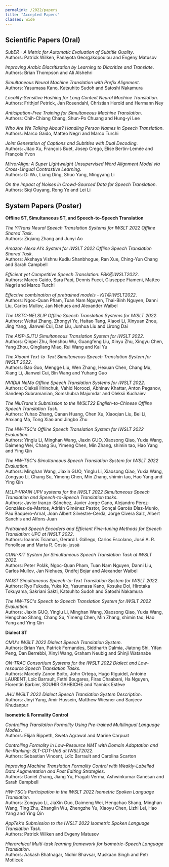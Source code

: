 ```yaml
---
permalink: /2022/papers
title: "Accepted Papers"
classes: wide
---
```


## Scientific Papers (Oral)

*SubER - A Metric for Automatic Evaluation of Subtitle Quality*.  
Authors:  Patrick Wilken, Panayota Georgakopoulou and Evgeny Matusov

*Improving Arabic Diacritization by Learning to Diacritize and Translate*.  
Authors:  Brian Thompson and Ali Alshehri

*Simultaneous Neural Machine Translation with Prefix Alignment*.  
Authors:  Yasumasa Kano, Katsuhito Sudoh and Satoshi Nakamura

*Locality-Sensitive Hashing for Long Context Neural Machine Translation*.  
Authors:  Frithjof Petrick, Jan Rosendahl, Christian Herold and Hermann Ney

*Anticipation-Free Training for Simultaneous Machine Translation*.  
Authors:  Chih-Chiang Chang, Shun-Po Chuang and Hung-yi Lee

*Who Are We Talking About? Handling Person Names in Speech Translation*.  
Authors:  Marco Gaido, Matteo Negri and Marco Turchi

*Joint Generation of Captions and Subtitles with Dual Decoding*.  
Authors:  Jitao Xu, François Buet, Josep Crego, Elise Bertin-Lemée and François Yvon

*MirrorAlign: A Super Lightweight Unsupervised Word Alignment Model via Cross-Lingual Contrastive Learning*.  
Authors:  Di Wu, Liang Ding, Shuo Yang, Mingyang Li

*On the Impact of Noises in Crowd-Sourced Data for Speech Translation*.  
Authors:  Siqi Ouyang, Rong Ye and Lei Li


## System Papers (Poster)

**Offline ST, Simultaneous ST, and Speech-to-Speech Translation** 

*The YiTrans Neural Speech Translation Systems for IWSLT 2022 Offline Shared Task*.  
Authors:  Ziqiang Zhang and Junyi Ao

*Amazon Alexa AI’s System for IWSLT 2022 Offline Speech Translation Shared Task*.  
Authors:  Akshaya Vishnu Kudlu Shanbhogue, Ran Xue, Ching-Yun Chang and Sarah Campbell

*Efficient yet Competitive Speech Translation: FBK@IWSLT2022*.  
Authors:  Marco Gaido, Sara Papi, Dennis Fucci, Giuseppe Fiameni, Matteo Negri and Marco Turchi

*Effective combination of pretrained models - KIT@IWSLT2022*.  
Authors:  Ngoc-Quan Pham, Tuan Nam Nguyen, Thai-Binh Nguyen, Danni Liu, Carlos Mullov, Jan Niehues and Alexander Waibel

*The USTC-NELSLIP Offline Speech Translation Systems for IWSLT 2022*.  
Authors:  Weitai Zhang, Zhongyi Ye, Haitao Tang, Xiaoxi Li, Xinyuan Zhou, Jing Yang, Jianwei Cui, Dan Liu, Junhua Liu and Lirong Dai

*The AISP-SJTU Simultaneous Translation System for IWSLT 2022*.  
Authors:  Qinpei Zhu, Renshou Wu, Guangfeng Liu, Xinyu Zhu, Xingyu Chen, Yang Zhou, Qingliang Miao, Rui Wang and Kai Yu

*The Xiaomi Text-to-Text Simultaneous Speech Translation System for IWSLT 2022*.  
Authors:  Bao Guo, Mengge Liu, Wen Zhang, Hexuan Chen, Chang Mu, Xiang Li, Jianwei Cui, Bin Wang and Yuhang Guo

*NVIDIA NeMo Offline Speech Translation Systems for IWSLT 2022*.  
Authors:  Oleksii Hrinchuk, Vahid Noroozi, Abhinav Khattar, Anton Peganov, Sandeep Subramanian, Somshubra Majumdar and Oleksii Kuchaiev

*The NiuTrans's Submission to the IWSLT22 English-to-Chinese Offline Speech Translation Task*.  
Authors:  Yuhao Zhang, Canan Huang, Chen Xu, Xiaoqian Liu, Bei Li, Anxiang Ma, Tong Xiao and Jingbo Zhu

*The HW-TSC's Offline Speech Translation System for IWSLT 2022 Evaluation*.  
Authors:  Yinglu Li, Minghan Wang, Jiaxin GUO, Xiaosong Qiao, Yuxia Wang, Daimeng Wei, Chang Su, Yimeng Chen, Min Zhang, shimin tao, Hao Yang and Ying Qin

*The HW-TSC's Simultaneous Speech Translation System for IWSLT 2022 Evaluation*.  
Authors:  Minghan Wang, Jiaxin GUO, Yinglu Li, Xiaosong Qiao, Yuxia Wang, Zongyao Li, Chang Su, Yimeng Chen, Min Zhang, shimin tao, Hao Yang and Ying Qin

*MLLP-VRAIN UPV systems for the IWSLT 2022 Simultaneous Speech Translation and Speech-to-Speech Translation tasks*.  
Authors:  Javier Iranzo-Sánchez, Javier Jorge Cano, Alejandro Pérez-González-de-Martos, Adrián Giménez Pastor, Gonçal Garcés Díaz-Munío, Pau Baquero-Arnal, ‪Joan Albert Silvestre-Cerdà, Jorge Civera Saiz, Albert Sanchis and Alfons Juan

*Pretrained Speech Encoders and Efficient Fine-tuning Methods for Speech Translation: UPC at IWSLT 2022*.  
Authors:  Ioannis Tsiamas, Gerard I. Gállego, Carlos Escolano, José A. R. Fonollosa and Marta R. Costa-jussà

*CUNI-KIT System for Simultaneous Speech Translation Task at IWSLT 2022*.  
Authors:  Peter Polák, Ngoc-Quan Pham, Tuan Nam Nguyen, Danni Liu, Carlos Mullov, Jan Niehues, Ondřej Bojar and Alexander Waibel

*NAIST Simultaneous Speech-to-Text Translation System for IWSLT 2022*.  
Authors:  Ryo Fukuda, Yuka Ko, Yasumasa Kano, Kosuke Doi, Hirotaka Tokuyama, Sakriani Sakti, Katsuhito Sudoh and Satoshi Nakamura

*The HW-TSC's Speech to Speech Translation System for IWSLT 2022 Evaluation*.  
Authors:  Jiaxin GUO, Yinglu Li, Minghan Wang, Xiaosong Qiao, Yuxia Wang, Hengchao Shang, Chang Su, Yimeng Chen, Min Zhang, shimin tao, Hao Yang and Ying Qin

**Dialect ST** 

*CMU's IWSLT 2022 Dialect Speech Translation System*.  
Authors:  Brian Yan, Patrick Fernandes, Siddharth Dalmia, Jiatong Shi, Yifan Peng, Dan Berrebbi, Xinyi Wang, Graham Neubig and Shinji Watanabe

*ON-TRAC Consortium Systems for the IWSLT 2022 Dialect and Low-resource Speech Translation Tasks*.  
Authors:  Marcely Zanon Boito, John Ortega, Hugo Riguidel, Antoine LAURENT, Loïc Barrault, Fethi Bougares, Firas Chaabani, Ha Nguyen, Florentin Barbier, SOUHIR GAHBICHE and Yannick Estève

*JHU IWSLT 2022 Dialect Speech Translation System Description*.  
Authors:  Jinyi Yang, Amir Hussein, Matthew Wiesner and Sanjeev Khudanpur

**Isometric & Formality Control** 

*Controlling Translation Formality Using Pre-trained Multilingual Language Models*.  
Authors:  Elijah Rippeth, Sweta Agrawal and Marine Carpuat

*Controlling Formality in Low-Resource NMT with Domain Adaptation and Re-Ranking: SLT-CDT-UoS at IWSLT2022*.  
Authors:  Sebastian Vincent, Loïc Barrault and Carolina Scarton

*Improving Machine Translation Formality Control with Weakly-Labelled Data Augmentation and Post Editing Strategies*.  
Authors:  Daniel Zhang, Jiang Yu, Pragati Verma, Ashwinkumar Ganesan and Sarah Campbell

*HW-TSC’s Participation in the IWSLT 2022 Isometric Spoken Language Translation*.  
Authors:  Zongyao Li, JiaXin Guo, Daimeng Wei, Hengchao Shang, Minghan Wang, Ting Zhu, Zhanglin Wu, Zhengzhe Yu, Xiaoyu Chen, Lizhi Lei, Hao Yang and Ying Qin

*AppTek’s Submission to the IWSLT 2022 Isometric Spoken Language Translation Task*.  
Authors:  Patrick Wilken and Evgeny Matusov

*Hierarchical Multi-task learning framework for Isometric-Speech Language Translation*.  
Authors:  Aakash Bhatnagar, Nidhir Bhavsar, Muskaan Singh and Petr Motlicek



